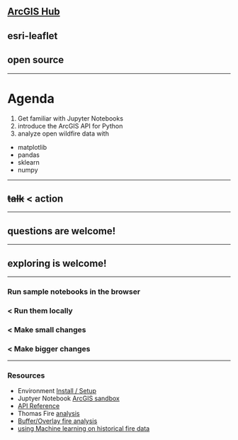 
## [ArcGIS Hub](https://hub.arcgis.com)
## esri-leaflet
## open source

---

# Agenda
1. Get familiar with Jupyter Notebooks
2. introduce the ArcGIS API for Python 
3. analyze open wildfire data with
  * matplotlib
  * pandas
  * sklearn
  * numpy

---

## ~~talk~~ < action

---

## questions are welcome!

---

## exploring is welcome!

---

### Run sample notebooks in the browser 
### < Run them locally
### < Make small changes
### < Make bigger changes

---

### Resources
* Environment [Install / Setup](https://developers.arcgis.com/python/guide/install-and-set-up/)
* Juptyer Notebook [ArcGIS sandbox](https://notebooks.esri.com/)
* [API Reference](https://esri.github.io/arcgis-python-api/apidoc/html/index.html)
* Thomas Fire [analysis](https://developers.arcgis.com/python/sample-notebooks/california-wildfires-2017-thomas-fire-analysis/)
* [Buffer/Overlay fire analysis](https://developers.arcgis.com/python/sample-notebooks/fighting-california-forest-fires-using-spatial-analysis/)
* [using Machine learning on historical fire data](https://developers.arcgis.com/python/sample-notebooks/historical-wildfire-analysis/)